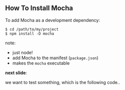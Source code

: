 ## How To Install Mocha

To add Mocha as a development dependency: 

```shell
$ cd /path/to/my/project
$ npm install -D mocha
```

note:

- just node!
- add Mocha to the manifest (`package.json`)
- makes the `mocha` executable

**next slide**:

we want to test something, which is the following code..
